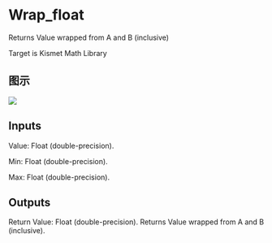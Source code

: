 # Wrap_float

Returns Value wrapped from A and B (inclusive)

Target is Kismet Math Library

## 图示

![]($-20221218-19502832.png)

## Inputs

Value: Float (double-precision).

Min: Float (double-precision).

Max: Float (double-precision).  

## Outputs

Return Value: Float (double-precision). Returns Value wrapped from A and B (inclusive).

